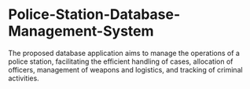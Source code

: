 # Police-Station-Database-Management-System
The proposed database application aims to manage the operations of a police station, facilitating the efficient handling of cases, allocation of officers, management of weapons and logistics, and tracking of criminal activities.
